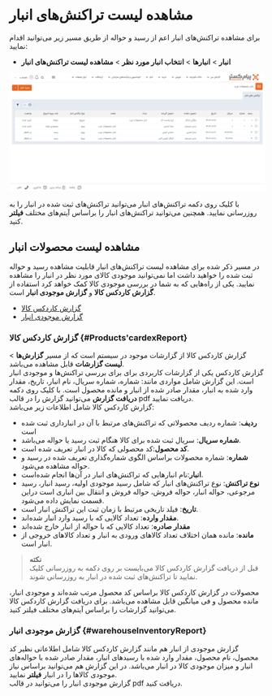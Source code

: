 # مشاهده لیست تراکنش‌های انبار
برای مشاهده تراکنش‌های انبار اعم از رسید و حواله از طریق مسیر زیر می‌توانید اقدام نمایید:
- **انبار** > **انبارها** > **انتخاب انبار مورد نظر** > **مشاهده لیست تراکنش‌های انبار**

![روش اول مشاهده لیست تراکنش‌های انبار](./Images/warehouse-transaction-list_2.8.3.png)

با کلیک روی دکمه تراکنش‌های انبار می‌توانید تراکنش‌های ثبت شده در انبار را به روزرسانی نمایید. همچنین می‌توانید تراکنش‌های انبار را براساس آیتم‌های مختلف **فیلتر** کنید.

## مشاهده لیست محصولات انبار
در مسیر ذکر شده برای مشاهده لیست تراکنش‌های انبار قابلیت مشاهده رسید و حواله ثبت شده را خواهید داشت اما نمی‌توانید موجودی کالای مورد نظر در انبار را مشاهده نمایید. یکی از راه‌هایی که به شما در بررسی موجودی کالا کمک خواهد کرد استفاده از **گزارش کاردکس کالا** و **گزارش موجودی انبار** است.<br>

- [گزارش کاردکس کالا](#Products'cardexReport)
- [گزارش موجودی انبار](#warehouseInventoryReport)

### گزارش کاردکس کالا {#Products'cardexReport}
گزارش کاردکس کالا از گزارشات موجود در سیستم است که از مسیر **گزارش‌ها** > **لیست گزارشات** قابل مشاهده می‌باشد.<br>
گزارش کاردکس یکی از گزارشات کاربردی برای برای بررسی تراکنش‌ها و موجودی انبار است. این گزارش شامل مواردی مانند: شماره، شماره سریال، نام انبار، تاریخ، مقدار وارد شده به انبار، مقدار صادر شده از انبار و مانده محصول است. 
با کلیک روی دکمه **دریافت گزارش** می‌توانید گزارش را در قالب pdf دریافت نمایید.<br>
گزارش کاردکس کالا شامل اطلاعات زیر می‌باشد:
- **ردیف**: شماره ردیف محصولاتی که تراکنش‌های مرتبط با آن‌ در انبارداری ثبت شده است
- **شماره سریال**: سریال ثبت شده برای کالا هنگام ثبت رسید یا حواله می‌باشد.
- **کد محصول**:کد محصولی که کالا در انبار تعریف شده است.
- **شماره**: شماره محصولات براساس الگوی شماره‌گذاری تعریف شده در رسید و حواله مشاهده می‌شود.
- **انبار**:نام انبارهایی که تراکنش‌های انبار در آن‌ها انجام شده‌است.
- **نوع تراکنش**: نوع تراکنش‌های انبار که شامل رسید موجودی اولیه، رسید انبار، رسید مرجوعی، حواله انبار، حواله فروش، حواله فروش و انتقال بین انباری است دراین قسمت نمایش داده می‌شود.
- **تاریخ**: فیلد تاریخی مرتبط با زمان ثبت این تراکنش انبار است.
- **مقدار وارده**: تعداد کالایی که با رسید وارد انبار شده‌اند.
- **مقدار صادره**: تعداد کالایی که با حواله از انبار خارج شده‌اند
- **مانده**: مانده همان اختلاف تعداد کالاهای ورودی به انبار و تعداد کالاهای خروجی از انبار است.

>**نکته**<br>
قبل از دریافت گزارش کاردکس کالا می‌بایست بر روی دکمه به روزرسانی کلیک نمایید تا تراکنش‌های ثبت شده در انبار به روزرسانی شوند.<br>

محصولات در گزارش کاردکس کالا براساس کد محصول مرتب شده‌اند و موجودی 
انبار، مانده محصول و فی میانگین قابل مشاهده می‌باشد.
برای دریافت گزارش کاردکس کالا می‌توانید گزارشات را براساس آیتم‌های مختلف فیلتر کنید.<br>

### گزارش موجودی انبار {#warehouseInventoryReport}
گزارش موجودی از انبار هم مانند گزارش کاردکس کالا شامل اطلاعاتی نظیر کد محصول، نام محصول، مقدار وارد شده با رسیدهای انبار، مقدار صادر شده با حواله‌های انبار و میزان موجودی کالا در انبار می‌باشد.
در این گزارش هم می‌توانید براساس نیاز موجودی کالاها را در انبار **فیلتر** نمایید.<br>
گزارش موجودی انبار را می‌توانید در قالب pdf دریافت کنید.